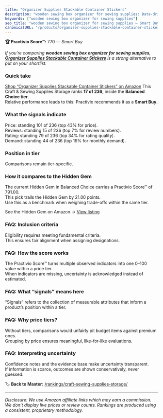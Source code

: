 ```yaml
---
title: "Organizer Supplies Stackable Container Stickers"
description: "wooden sewing box organizer for sewing supplies: Data-driven within Balanced Choice ranking using the Practivio Score™. Positioned by quality, value, demand, f…"
keywords: ["wooden sewing box organizer for sewing supplies"]
seo_title: "wooden sewing box organizer for sewing supplies — Smart Buy Balanced Choice (2025)"
canonicalURL: "/products/organizer-supplies-stackable-container-stickers-B0DSR1MSNJ/"
---
```


**🏆 Practivio Score™:** 770 — _Smart Buy_


*If you're comparing **wooden sewing box organizer for sewing supplies**, **[Organizer Supplies Stackable Container Stickers](https://www.amazon.com/dp/B0DSR1MSNJ?tag=practivio-20)** is a strong alternative to put on your shortlist.*
### Quick take
[Shop “Organizer Supplies Stackable Container Stickers” on Amazon](https://www.amazon.com/dp/B0DSR1MSNJ?tag=practivio-20)
This Craft & Sewing Supplies Storage ranks **17 of 236**, inside the **Balanced Choice tier**.  
Relative performance leads to this: Practivio recommends it as a **Smart Buy**.

### What the signals indicate
Price: standing 101 of 236 (top 43% for price).  
Reviews: standing 15 of 236 (top 7% for review numbers).  
Rating: standing 79 of 236 (top 34% for rating quality).  
Demand: standing 44 of 236 (top 19% for monthly demand).

### Position in tier
Comparisons remain tier-specific.

### How it compares to the Hidden Gem
The current Hidden Gem in Balanced Choice carries a Practivio Score™ of 791.00.  
This pick trails the Hidden Gem by 21.00 points.  
Use this as a benchmark when weighing trade-offs within the same tier.  

See the Hidden Gem on Amazon → [View listing](https://www.amazon.com/dp/B07KRWPSS2?tag=practivio-20)

### FAQ: Inclusion criteria
Eligibility requires meeting fundamental criteria.  
This ensures fair alignment when assigning designations.

### FAQ: How the score works
The Practivio Score™ turns multiple observed indicators into one 0–100 value within a price tier.  
When indicators are missing, uncertainty is acknowledged instead of estimated.

### FAQ: What “signals” means here
“Signals” refers to the collection of measurable attributes that inform a product’s position within a tier.

### FAQ: Why price tiers?
Without tiers, comparisons would unfairly pit budget items against premium ones.  
Grouping by price ensures meaningful, like-for-like evaluations.

### FAQ: Interpreting uncertainty
Confidence notes and the evidence base make uncertainty transparent.  
If information is scarce, outcomes are shown conservatively, never guessed.


🏷️ **Back to Master:** [/rankings/craft-sewing-supplies-storage/](/rankings/craft-sewing-supplies-storage/)

---
_Disclosure: We use Amazon affiliate links which may earn a commission. We don’t display live prices or review counts. Rankings are produced using a consistent, proprietary methodology._
